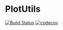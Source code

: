# PlotUtils
[![Build Status](https://travis-ci.org/grero/PlotUtils.jl.svg?branch=master)](https://travis-ci.org/grero/PlotUtils.jl)
[![codecov](https://codecov.io/gh/grero/PlotUtils.jl/branch/master/graph/badge.svg)](https://codecov.io/gh/grero/PlotUtils.jl)
